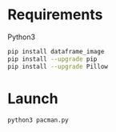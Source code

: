 # Requirements

Python3

```bash
pip install dataframe_image
pip install --upgrade pip
pip install --upgrade Pillow
```

# Launch

```bash
python3 pacman.py
```
